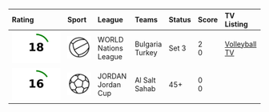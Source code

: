 | Rating                                                                                                                                 | Sport                                                                                                                | League                  | Teams              | Status   | Score   | TV Listing                                                                          |
|:---------------------------------------------------------------------------------------------------------------------------------------|:---------------------------------------------------------------------------------------------------------------------|:------------------------|:-------------------|:---------|:--------|:------------------------------------------------------------------------------------|
| <img src="https://raw.githubusercontent.com/BlakeDuncan25/Donut-SVG-Ratings/bac4e4a278175106499642192132b1786a9aec38/18.svg" alt="18"> | <img src="https://raw.githubusercontent.com/BlakeDuncan25/Donut-SVG-Ratings/master/volleyball.png" alt="Volleyball"> | WORLD<br>Nations League | Bulgaria<br>Turkey | Set 3    | 2<br>0  | <a href="https://subscribe.volleyballworld.com/volleyball-tv-usa">Volleyball TV</a> |
| <img src="https://raw.githubusercontent.com/BlakeDuncan25/Donut-SVG-Ratings/bac4e4a278175106499642192132b1786a9aec38/16.svg" alt="16"> | <img src="https://raw.githubusercontent.com/BlakeDuncan25/Donut-SVG-Ratings/master/soccer.png" alt="Soccer">         | JORDAN<br>Jordan Cup    | Al Salt<br>Sahab   | 45+      | 0<br>0  | <a href="#N/A"></a>                                                                 |